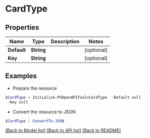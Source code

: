 # CardType
## Properties

Name | Type | Description | Notes
------------ | ------------- | ------------- | -------------
**Default** | **String** |  | [optional] 
**Key** | **String** |  | [optional] 

## Examples

- Prepare the resource
```powershell
$CardType = Initialize-PSOpenAPIToolsCardType  -Default null `
 -Key null
```

- Convert the resource to JSON
```powershell
$CardType | ConvertTo-JSON
```

[[Back to Model list]](../README.md#documentation-for-models) [[Back to API list]](../README.md#documentation-for-api-endpoints) [[Back to README]](../README.md)

